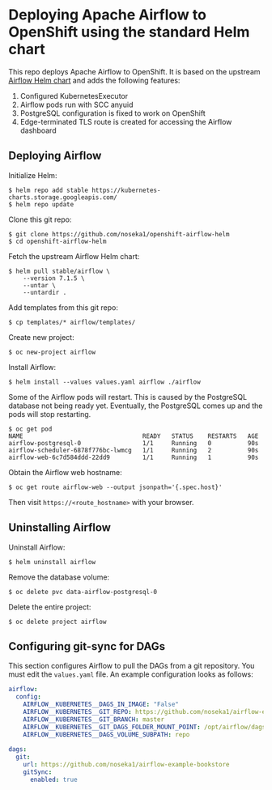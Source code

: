 # Deploying Apache Airflow to OpenShift using the standard Helm chart

This repo deploys Apache Airflow to OpenShift. It is based on the upstream [Airflow Helm chart](https://github.com/helm/charts/tree/master/stable/airflow) and adds the following features:

1. Configured KubernetesExecutor
2. Airflow pods run with SCC anyuid
3. PostgreSQL configuration is fixed to work on OpenShift
4. Edge-terminated TLS route is created for accessing the Airflow dashboard

## Deploying Airflow

Initialize Helm:

```
$ helm repo add stable https://kubernetes-charts.storage.googleapis.com/
$ helm repo update
```

Clone this git repo:

```
$ git clone https://github.com/noseka1/openshift-airflow-helm
$ cd openshift-airflow-helm
```

Fetch the upstream Airflow Helm chart:

```
$ helm pull stable/airflow \
    --version 7.1.5 \
    --untar \
    --untardir .
```

Add templates from this git repo:

```
$ cp templates/* airflow/templates/
```

Create new project:

```
$ oc new-project airflow
```

Install Airflow:

```
$ helm install --values values.yaml airflow ./airflow
```

Some of the Airflow pods will restart. This is caused by the PostgreSQL database not being ready yet. Eventually, the PostgreSQL comes up and the pods will stop restarting.

```
$ oc get pod
NAME                                 READY   STATUS    RESTARTS   AGE
airflow-postgresql-0                 1/1     Running   0          90s
airflow-scheduler-6878f776bc-lwmcg   1/1     Running   2          90s
airflow-web-6c7d584ddd-22dd9         1/1     Running   1          90s
```

Obtain the Airflow web hostname:
```
$ oc get route airflow-web --output jsonpath='{.spec.host}'
```

Then visit `https://<route_hostname>` with your browser.

## Uninstalling Airflow

Uninstall Airflow:

```
$ helm uninstall airflow
```

Remove the database volume:

```
$ oc delete pvc data-airflow-postgresql-0
```

Delete the entire project:

```
$ oc delete project airflow
```

## Configuring git-sync for DAGs

This section configures Airflow to pull the DAGs from a git repository. You must edit the `values.yaml` file. An example configuration looks as follows:

```yaml
airflow:
  config:
    AIRFLOW__KUBERNETES__DAGS_IN_IMAGE: "False"
    AIRFLOW__KUBERNETES__GIT_REPO: https://github.com/noseka1/airflow-example-bookstore
    AIRFLOW__KUBERNETES__GIT_BRANCH: master
    AIRFLOW__KUBERNETES__GIT_DAGS_FOLDER_MOUNT_POINT: /opt/airflow/dags
    AIRFLOW__KUBERNETES__DAGS_VOLUME_SUBPATH: repo
    
dags:
  git:
    url: https://github.com/noseka1/airflow-example-bookstore
    gitSync:
      enabled: true
```

```

